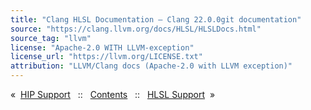 ```yaml
---
title: "Clang HLSL Documentation — Clang 22.0.0git documentation"
source: "https://clang.llvm.org/docs/HLSL/HLSLDocs.html"
source_tag: "llvm"
license: "Apache-2.0 WITH LLVM-exception"
license_url: "https://llvm.org/LICENSE.txt"
attribution: "LLVM/Clang docs (Apache-2.0 with LLVM exception)"
---
```

«  [HIP Support](https://clang.llvm.org/docs/HIPSupport.html)   ::   [Contents](https://clang.llvm.org/docs/index.html)   ::   [HLSL Support](https://clang.llvm.org/docs/HLSL/HLSLSupport.html)  »